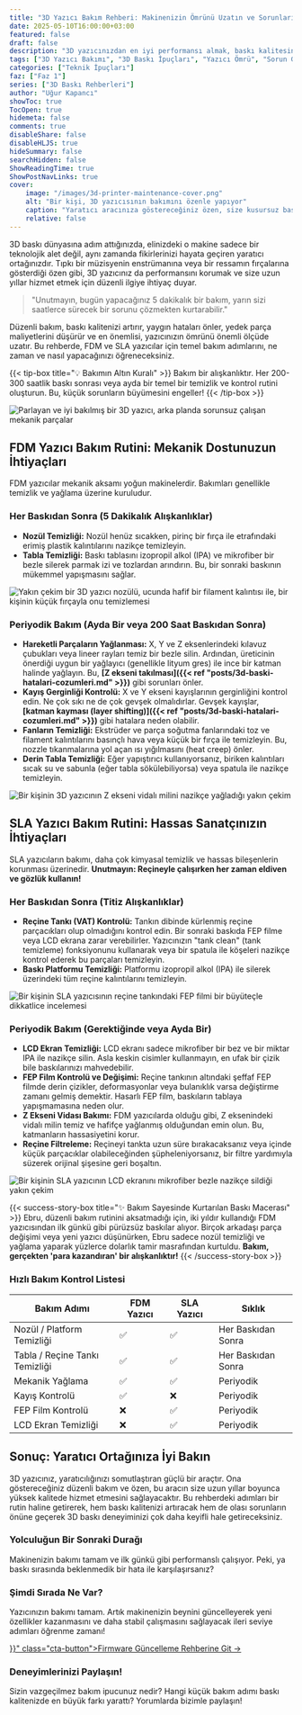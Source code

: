 ```yaml
---
title: "3D Yazıcı Bakım Rehberi: Makinenizin Ömrünü Uzatın ve Sorunları Önleyin"
date: 2025-05-10T16:00:00+03:00
featured: false
draft: false
description: "3D yazıcınızdan en iyi performansı almak, baskı kalitesini korumak ve ömrünü uzatmak için FDM ve SLA yazıcıların temel bakım adımlarını (nozül, tabla, hareketli parçalar, reçine tankı temizliği) bu rehberle öğrenin."
tags: ["3D Yazıcı Bakımı", "3D Baskı İpuçları", "Yazıcı Ömrü", "Sorun Giderme", "FDM Bakım", "SLA Bakım", "Nozül Temizliği", "Tabla Bakımı", "Reçine Tankı", "Periyodik Bakım", "Temel Bilgi ve Kurulum"]
categories: ["Teknik İpuçları"]
faz: ["Faz 1"]
series: ["3D Baskı Rehberleri"]
author: "Uğur Kapancı"
showToc: true
TocOpen: true
hidemeta: false
comments: true
disableShare: false
disableHLJS: true
hideSummary: false
searchHidden: false
ShowReadingTime: true
ShowPostNavLinks: true
cover:
    image: "/images/3d-printer-maintenance-cover.png"
    alt: "Bir kişi, 3D yazıcısının bakımını özenle yapıyor"
    caption: "Yaratıcı aracınıza göstereceğiniz özen, size kusursuz baskılar olarak geri dönecektir."
    relative: false
---
```


3D baskı dünyasına adım attığınızda, elinizdeki o makine sadece bir teknolojik alet değil, aynı zamanda fikirlerinizi hayata geçiren yaratıcı ortağınızdır. Tıpkı bir müzisyenin enstrümanına veya bir ressamın fırçalarına gösterdiği özen gibi, 3D yazıcınız da performansını korumak ve size uzun yıllar hizmet etmek için düzenli ilgiye ihtiyaç duyar.

> "Unutmayın, bugün yapacağınız 5 dakikalık bir bakım, yarın sizi saatlerce sürecek bir sorunu çözmekten kurtarabilir."

Düzenli bakım, baskı kalitenizi artırır, yaygın hataları önler, yedek parça maliyetlerini düşürür ve en önemlisi, yazıcınızın ömrünü önemli ölçüde uzatır. Bu rehberde, FDM ve SLA yazıcılar için temel bakım adımlarını, ne zaman ve nasıl yapacağınızı öğreneceksiniz.

{{< tip-box title="💡 Bakımın Altın Kuralı" >}}
Bakım bir alışkanlıktır. Her 200-300 saatlik baskı sonrası veya ayda bir temel bir temizlik ve kontrol rutini oluşturun. Bu, küçük sorunların büyümesini engeller!
{{< /tip-box >}}

![Parlayan ve iyi bakılmış bir 3D yazıcı, arka planda sorunsuz çalışan mekanik parçalar](/images/3d-printer-maintenance-why.png "Düzenli Bakımın Önemi")

## FDM Yazıcı Bakım Rutini: Mekanik Dostunuzun İhtiyaçları

FDM yazıcılar mekanik aksamı yoğun makinelerdir. Bakımları genellikle temizlik ve yağlama üzerine kuruludur.

### Her Baskıdan Sonra (5 Dakikalık Alışkanlıklar)

* **Nozül Temizliği:** Nozül henüz sıcakken, pirinç bir fırça ile etrafındaki erimiş plastik kalıntılarını nazikçe temizleyin.
* **Tabla Temizliği:** Baskı tablasını izopropil alkol (IPA) ve mikrofiber bir bezle silerek parmak izi ve tozlardan arındırın. Bu, bir sonraki baskının mükemmel yapışmasını sağlar.

![Yakın çekim bir 3D yazıcı nozülü, ucunda hafif bir filament kalıntısı ile, bir kişinin küçük fırçayla onu temizlemesi](/images/fdm-nozzle-cleaning.png "Nozül Temizliği")

### Periyodik Bakım (Ayda Bir veya 200 Saat Baskıdan Sonra)

* **Hareketli Parçaların Yağlanması:** X, Y ve Z eksenlerindeki kılavuz çubukları veya lineer rayları temiz bir bezle silin. Ardından, üreticinin önerdiği uygun bir yağlayıcı (genellikle lityum gres) ile ince bir katman halinde yağlayın. Bu, **[Z ekseni takılması]({{< ref "posts/3d-baski-hatalari-cozumleri.md" >}})** gibi sorunları önler.
* **Kayış Gerginliği Kontrolü:** X ve Y ekseni kayışlarının gerginliğini kontrol edin. Ne çok sıkı ne de çok gevşek olmalıdırlar. Gevşek kayışlar, **[katman kayması (layer shifting)]({{< ref "posts/3d-baski-hatalari-cozumleri.md" >}})** gibi hatalara neden olabilir.
* **Fanların Temizliği:** Ekstrüder ve parça soğutma fanlarındaki toz ve filament kalıntılarını basınçlı hava veya küçük bir fırça ile temizleyin. Bu, nozzle tıkanmalarına yol açan ısı yığılmasını (heat creep) önler.
* **Derin Tabla Temizliği:** Eğer yapıştırıcı kullanıyorsanız, biriken kalıntıları sıcak su ve sabunla (eğer tabla sökülebiliyorsa) veya spatula ile nazikçe temizleyin.

![Bir kişinin 3D yazıcının Z ekseni vidalı milini nazikçe yağladığı yakın çekim](/images/fdm-lubrication.png "Hareketli Parçaların Yağlanması")

## SLA Yazıcı Bakım Rutini: Hassas Sanatçınızın İhtiyaçları

SLA yazıcıların bakımı, daha çok kimyasal temizlik ve hassas bileşenlerin korunması üzerinedir. **Unutmayın: Reçineyle çalışırken her zaman eldiven ve gözlük kullanın!**

### Her Baskıdan Sonra (Titiz Alışkanlıklar)

* **Reçine Tankı (VAT) Kontrolü:** Tankın dibinde kürlenmiş reçine parçacıkları olup olmadığını kontrol edin. Bir sonraki baskıda FEP filme veya LCD ekrana zarar verebilirler. Yazıcınızın "tank clean" (tank temizleme) fonksiyonunu kullanarak veya bir spatula ile köşeleri nazikçe kontrol ederek bu parçaları temizleyin.
* **Baskı Platformu Temizliği:** Platformu izopropil alkol (IPA) ile silerek üzerindeki tüm reçine kalıntılarını temizleyin.

![Bir kişinin SLA yazıcısının reçine tankındaki FEP filmi bir büyüteçle dikkatlice incelemesi](/images/sla-resin-vat-fep-check.png "Reçine Tankı ve FEP Film Kontrolü")

### Periyodik Bakım (Gerektiğinde veya Ayda Bir)

* **LCD Ekran Temizliği:** LCD ekranı sadece mikrofiber bir bez ve bir miktar IPA ile nazikçe silin. Asla keskin cisimler kullanmayın, en ufak bir çizik bile baskılarınızı mahvedebilir.
* **FEP Film Kontrolü ve Değişimi:** Reçine tankının altındaki şeffaf FEP filmde derin çizikler, deformasyonlar veya bulanıklık varsa değiştirme zamanı gelmiş demektir. Hasarlı FEP film, baskıların tablaya yapışmamasına neden olur.
* **Z Ekseni Vidası Bakımı:** FDM yazıcılarda olduğu gibi, Z eksenindeki vidalı milin temiz ve hafifçe yağlanmış olduğundan emin olun. Bu, katmanların hassasiyetini korur.
* **Reçine Filtreleme:** Reçineyi tankta uzun süre bırakacaksanız veya içinde küçük parçacıklar olabileceğinden şüpheleniyorsanız, bir filtre yardımıyla süzerek orijinal şişesine geri boşaltın.

![Bir kişinin SLA yazıcının LCD ekranını mikrofiber bezle nazikçe sildiği yakın çekim](/images/sla-lcd-cleaning.png "LCD Ekran Temizliği")

{{< success-story-box title="✨ Bakım Sayesinde Kurtarılan Baskı Macerası" >}}
Ebru, düzenli bakım rutinini aksatmadığı için, iki yıldır kullandığı FDM yazıcısından ilk günkü gibi pürüzsüz baskılar alıyor. Birçok arkadaşı parça değişimi veya yeni yazıcı düşünürken, Ebru sadece nozül temizliği ve yağlama yaparak yüzlerce dolarlık tamir masrafından kurtuldu. **Bakım, gerçekten 'para kazandıran' bir alışkanlıktır!**
{{< /success-story-box >}}

### Hızlı Bakım Kontrol Listesi
<table class="summary-table">
    <thead>
        <tr>
            <th>Bakım Adımı</th>
            <th>FDM Yazıcı</th>
            <th>SLA Yazıcı</th>
            <th>Sıklık</th>
        </tr>
    </thead>
    <tbody>
        <tr>
            <td>Nozül / Platform Temizliği</td>
            <td>✅</td>
            <td>✅</td>
            <td>Her Baskıdan Sonra</td>
        </tr>
        <tr>
            <td>Tabla / Reçine Tankı Temizliği</td>
            <td>✅</td>
            <td>✅</td>
            <td>Her Baskıdan Sonra</td>
        </tr>
        <tr>
            <td>Mekanik Yağlama</td>
            <td>✅</td>
            <td>✅</td>
            <td>Periyodik</td>
        </tr>
        <tr>
            <td>Kayış Kontrolü</td>
            <td>✅</td>
            <td>❌</td>
            <td>Periyodik</td>
        </tr>
        <tr>
            <td>FEP Film Kontrolü</td>
            <td>❌</td>
            <td>✅</td>
            <td>Periyodik</td>
        </tr>
        <tr>
            <td>LCD Ekran Temizliği</td>
            <td>❌</td>
            <td>✅</td>
            <td>Periyodik</td>
        </tr>
    </tbody>
</table>

## Sonuç: Yaratıcı Ortağınıza İyi Bakın

3D yazıcınız, yaratıcılığınızı somutlaştıran güçlü bir araçtır. Ona göstereceğiniz düzenli bakım ve özen, bu aracın size uzun yıllar boyunca yüksek kalitede hizmet etmesini sağlayacaktır. Bu rehberdeki adımları bir rutin haline getirerek, hem baskı kalitenizi artıracak hem de olası sorunların önüne geçerek 3D baskı deneyiminizi çok daha keyifli hale getireceksiniz.

### Yolculuğun Bir Sonraki Durağı

Makinenizin bakımı tamam ve ilk günkü gibi performanslı çalışıyor. Peki, ya baskı sırasında beklenmedik bir hata ile karşılaşırsanız?

<div class="post-cta-box">
<h3>Şimdi Sırada Ne Var?</h3>
<p>Yazıcınızın bakımı tamam. Artık makinenizin beynini güncelleyerek yeni özellikler kazanmasını ve daha stabil çalışmasını sağlayacak ileri seviye adımları öğrenme zamanı!</p>
<a href="{{< ref "posts/firmware-guncelleme-rehberi.md" >}}" class="cta-button">Firmware Güncelleme Rehberine Git →</a>
</div>

### Deneyimlerinizi Paylaşın!
Sizin vazgeçilmez bakım ipucunuz nedir? Hangi küçük bakım adımı baskı kalitenizde en büyük farkı yarattı? Yorumlarda bizimle paylaşın!